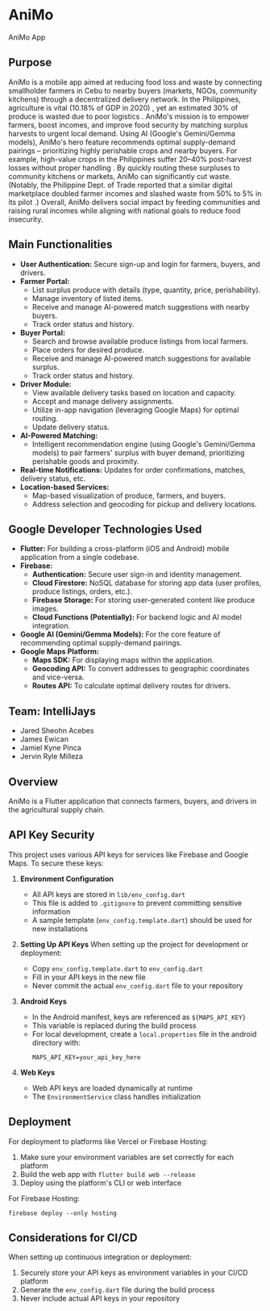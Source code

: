 # AniMo

AniMo App

## Purpose

AniMo is a mobile app aimed at reducing food loss and waste by connecting smallholder farmers in Cebu to nearby buyers (markets, NGOs, community kitchens) through a decentralized delivery network. In the Philippines, agriculture is vital (10.18% of GDP in 2020) , yet an estimated 30% of produce is wasted due to poor logistics . AniMo's mission is to empower farmers, boost incomes, and improve food security by matching surplus harvests to urgent local demand. Using AI (Google's Gemini/Gemma models), AniMo's hero feature recommends optimal supply-demand pairings – prioritizing highly perishable crops and nearby buyers. For example, high-value crops in the Philippines suffer 20–40% post-harvest losses without proper handling . By quickly routing these surpluses to community kitchens or markets, AniMo can significantly cut waste. (Notably, the Philippine Dept. of Trade reported that a similar digital marketplace doubled farmer incomes and slashed waste from 50% to 5% in its pilot .) Overall, AniMo delivers social impact by feeding communities and raising rural incomes while aligning with national goals to reduce food insecurity.

## Main Functionalities

*   **User Authentication:** Secure sign-up and login for farmers, buyers, and drivers.
*   **Farmer Portal:**
    *   List surplus produce with details (type, quantity, price, perishability).
    *   Manage inventory of listed items.
    *   Receive and manage AI-powered match suggestions with nearby buyers.
    *   Track order status and history.
*   **Buyer Portal:**
    *   Search and browse available produce listings from local farmers.
    *   Place orders for desired produce.
    *   Receive and manage AI-powered match suggestions for available surplus.
    *   Track order status and history.
*   **Driver Module:**
    *   View available delivery tasks based on location and capacity.
    *   Accept and manage delivery assignments.
    *   Utilize in-app navigation (leveraging Google Maps) for optimal routing.
    *   Update delivery status.
*   **AI-Powered Matching:**
    *   Intelligent recommendation engine (using Google's Gemini/Gemma models) to pair farmers' surplus with buyer demand, prioritizing perishable goods and proximity.
*   **Real-time Notifications:** Updates for order confirmations, matches, delivery status, etc.
*   **Location-based Services:**
    *   Map-based visualization of produce, farmers, and buyers.
    *   Address selection and geocoding for pickup and delivery locations.

## Google Developer Technologies Used

*   **Flutter:** For building a cross-platform (iOS and Android) mobile application from a single codebase.
*   **Firebase:**
    *   **Authentication:** Secure user sign-in and identity management.
    *   **Cloud Firestore:** NoSQL database for storing app data (user profiles, produce listings, orders, etc.).
    *   **Firebase Storage:** For storing user-generated content like produce images.
    *   **Cloud Functions (Potentially):** For backend logic and AI model integration.
*   **Google AI (Gemini/Gemma Models):** For the core feature of recommending optimal supply-demand pairings.
*   **Google Maps Platform:**
    *   **Maps SDK:** For displaying maps within the application.
    *   **Geocoding API:** To convert addresses to geographic coordinates and vice-versa.
    *   **Routes API:** To calculate optimal delivery routes for drivers.

## Team: IntelliJays

*   Jared Sheohn Acebes
*   James Ewican
*   Jamiel Kyne Pinca
*   Jervin Ryle Milleza

## Overview
AniMo is a Flutter application that connects farmers, buyers, and drivers in the agricultural supply chain.

## API Key Security
This project uses various API keys for services like Firebase and Google Maps. To secure these keys:

1. **Environment Configuration**
   - All API keys are stored in `lib/env_config.dart`
   - This file is added to `.gitignore` to prevent committing sensitive information
   - A sample template (`env_config.template.dart`) should be used for new installations

2. **Setting Up API Keys**
   When setting up the project for development or deployment:
   
   - Copy `env_config.template.dart` to `env_config.dart`
   - Fill in your API keys in the new file
   - Never commit the actual `env_config.dart` file to your repository

3. **Android Keys**
   - In the Android manifest, keys are referenced as `${MAPS_API_KEY}`
   - This variable is replaced during the build process
   - For local development, create a `local.properties` file in the android directory with:
     ```
     MAPS_API_KEY=your_api_key_here
     ```

4. **Web Keys**
   - Web API keys are loaded dynamically at runtime
   - The `EnvironmentService` class handles initialization

## Deployment
For deployment to platforms like Vercel or Firebase Hosting:

1. Make sure your environment variables are set correctly for each platform
2. Build the web app with `flutter build web --release`
3. Deploy using the platform's CLI or web interface

For Firebase Hosting:
```
firebase deploy --only hosting
```

## Considerations for CI/CD
When setting up continuous integration or deployment:

1. Securely store your API keys as environment variables in your CI/CD platform
2. Generate the `env_config.dart` file during the build process
3. Never include actual API keys in your repository

